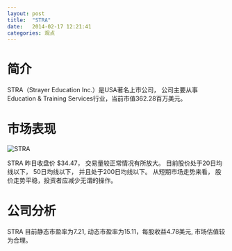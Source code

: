 ```yaml
---
layout: post
title:  "STRA"
date:   2014-02-17 12:21:41
categories: 观点
---
```


# 简介
STRA（Strayer Education Inc.）是USA著名上市公司，
公司主要从事Education & Training Services行业，当前市值362.28百万美元。

# 市场表现

![STRA](http://finviz.com/chart.ashx?t=STRA&ty=c&ta=1&p=d&s=l)

STRA 昨日收盘价 $34.47，
交易量较正常情况有所放大。
目前股价处于20日均线以下，
50日均线以下，
并且处于200日均线以下。
从短期市场走势来看，
股价走势平稳，投资者应减少无谓的操作。

# 公司分析
STRA 目前静态市盈率为7.21, 动态市盈率为15.11，每股收益4.78美元,
市场估值较为合理。
